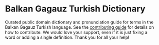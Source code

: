 
# Balkan Gagauz Turkish Dictionary

Curated public domain dictionary and pronunciation guide for terms in the Balkan Gagauz Turkish language. See the [contributing guide](https://github.com/drumworkteam/term/blob/make/.github/contributing.md) for details on how to contribute. We would love your support, even if it is just fixing a word or adding a single definition. Thank you for all your help!